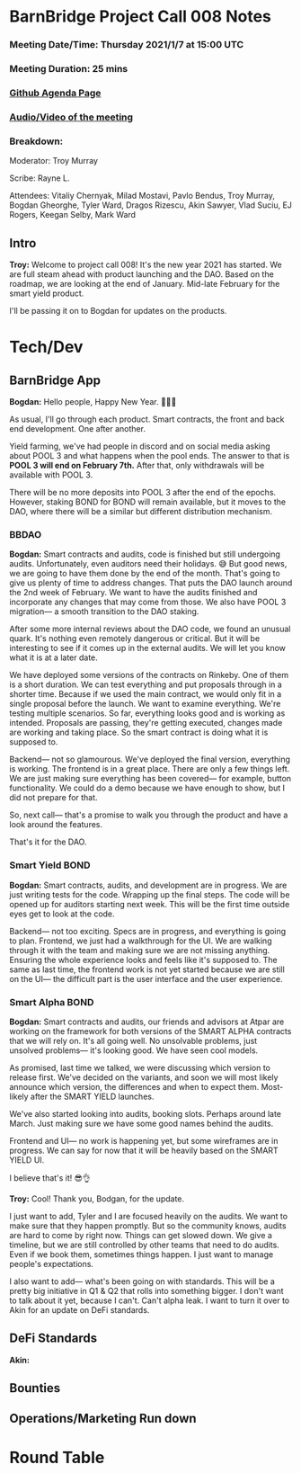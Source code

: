 # BarnBridge Project Call 008 Notes 
### Meeting Date/Time: Thursday 2021/1/7 at 15:00 UTC
### Meeting Duration: 25 mins
### [Github Agenda Page](https://github.com/BarnBridge/BarnBridge-PM/issues/11)
### [Audio/Video of the meeting](https://www.youtube.com/watch?v=MZsCqMeeWaM)
### Breakdown:

Moderator: Troy Murray

Scribe: Rayne L.

Attendees: Vitaliy Chernyak, Milad Mostavi, Pavlo Bendus, Troy Murray, Bogdan Gheorghe, Tyler Ward, Dragos Rizescu, Akin Sawyer, Vlad Suciu, EJ Rogers, Keegan Selby, Mark Ward

## Intro

**Troy:** Welcome to project call 008! It's the new year 2021 has started. We are full steam ahead with product launching and the DAO. Based on the roadmap, we are looking at the end of January. Mid-late February for the smart yield product.

I'll be passing it on to Bogdan for updates on the products.

# Tech/Dev
## BarnBridge App

**Bogdan:** Hello people, Happy New Year. 👋😎🥳

As usual, I'll go through each product. Smart contracts, the front and back end development.  One after another. 

Yield farming, we've had people in discord and on social media asking about POOL 3 and what happens when the pool ends. The answer to that is **POOL 3 will end on February 7th.** After that, only withdrawals will be available with POOL 3. 

There will be no more deposits into POOL 3 after the end of the epochs. However, staking BOND for BOND will remain available, but it moves to the DAO, where there will be a similar but different distribution mechanism. 

### BBDAO

**Bogdan:** Smart contracts and audits, code is finished but still undergoing audits. Unfortunately, even auditors need their holidays. 😅          But good news, we are going to have them done by the end of the month. That's going to give us plenty of time to address changes. That puts the DAO launch around the 2nd week of February. We want to have the audits finished and incorporate any changes that may come from those. We also have POOL 3 migration— a smooth transition to the DAO staking.

After some more internal reviews about the DAO code, we found an unusual quark. It's nothing even remotely dangerous or critical. But it will be interesting to see if it comes up in the external audits.  We will let you know what it is at a later date.

We have deployed some versions of the contracts on Rinkeby. One of them is a short duration. We can test everything and put proposals through in a shorter time. Because if we used the main contract, we would only fit in a single proposal before the launch. We want to examine everything. We're testing multiple scenarios. So far, everything looks good and is working as intended. Proposals are passing, they're getting executed, changes made are working and taking place. So the smart contract is doing what it is supposed to.

Backend— not so glamourous. We've deployed the final version, everything is working. The frontend is in a great place. There are only a few things left. We are just making sure everything has been covered— for example, button functionality. We could do a demo because we have enough to show, but I did not prepare for that. 

So, next call— that's a promise to walk you through the product and have a look around the features.
 
That's it for the DAO.

### Smart Yield BOND

**Bogdan:** Smart contracts, audits, and development are in progress. We are just writing tests for the code. Wrapping up the final steps. The code will be opened up for auditors starting next week. This will be the first time outside eyes get to look at the code.

Backend— not too exciting. Specs are in progress, and everything is going to plan. Frontend, we just had a walkthrough for the UI. We are walking through it with the team and making sure we are not missing anything. Ensuring the whole experience looks and feels like it's supposed to. The same as last time, the frontend work is not yet started because we are still on the UI— the difficult part is the user interface and the user experience.

### Smart Alpha BOND

**Bogdan:** Smart contracts and audits, our friends and advisors at Atpar are working on the framework for both versions of the SMART ALPHA contracts that we will rely on. It's all going well. No unsolvable problems, just unsolved problems— it's looking good. We have seen cool models.

As promised, last time we talked, we were discussing which version to release first. We've decided on the variants, and soon we will most likely announce which version, the differences and when to expect them. Most-likely after the SMART YIELD launches.

We've also started looking into audits, booking slots. Perhaps around late March. Just making sure we have some good names behind the audits. 

Frontend and UI— no work is happening yet, but some wireframes are in progress. We can say for now that it will be heavily based on the SMART YIELD UI. 

I believe that's it! 😎👌

**Troy:** Cool! Thank you, Bodgan, for the update.

I just want to add, Tyler and I are focused heavily on the audits. We want to make sure that they happen promptly. But so the community knows, audits are hard to come by right now. Things can get slowed down. We give a timeline, but we are still controlled by other teams that need to do audits. Even if we book them, sometimes things happen. I just want to manage people's expectations. 

I also want to add— what's been going on with standards. This will be a pretty big initiative in Q1 & Q2 that rolls into something bigger. I don't want to talk about it yet, because I can't. Can't alpha leak. I want to turn it over to Akin for an update on DeFi standards.

## DeFi Standards

**Akin:**

## Bounties



## Operations/Marketing Run down



# Round Table
